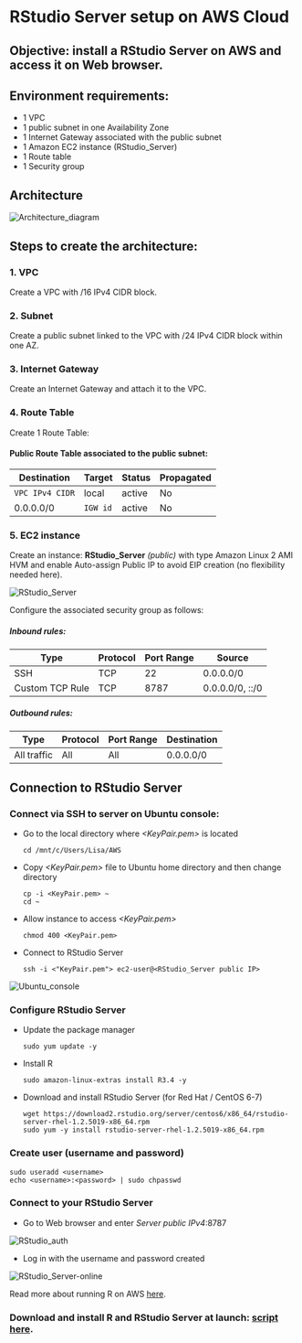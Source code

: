 # RStudio Server setup on AWS Cloud

## Objective: install a RStudio Server on AWS and access it on Web browser.

## Environment requirements:
- 1 VPC
- 1 public subnet in one Availability Zone
- 1 Internet Gateway associated with the public subnet
- 1 Amazon EC2 instance (RStudio_Server)
- 1 Route table
- 1 Security group

## Architecture
![Architecture_diagram](https://github.com/lisakoppe/AWS-Cloud_architecture/blob/master/AWS_RStudio-Server/Screenshots/Architecture_diagram.PNG)

## Steps to create the architecture:
### 1. VPC
Create a VPC with <IP>/16 IPv4 CIDR block.

### 2. Subnet
Create a public subnet linked to the VPC with <IP>/24 IPv4 CIDR block within one AZ.

### 3. Internet Gateway
Create an Internet Gateway and attach it to the VPC.

### 4. Route Table
Create 1 Route Table:
#### Public Route Table associated to the public subnet:

| Destination        | Target                 | Status   | Propagated  |      
| ------------------ | ---------------------- | -------- | ----------- |
| `VPC IPv4 CIDR`    | local                  | active   | No          |
| 0.0.0.0/0          | `IGW id`               | active   | No          |

### 5. EC2 instance
Create an instance: **RStudio_Server** *(public)* with type Amazon Linux 2 AMI HVM and enable Auto-assign Public IP to avoid EIP creation (no flexibility needed here).

![RStudio_Server](https://github.com/lisakoppe/AWS-Cloud_architecture/blob/master/AWS_RStudio-Server/Screenshots/RStudio_Server.PNG)

Configure the associated security group as follows:
##### Inbound rules:
| Type            | Protocol   | Port Range  | Source             |
| --------------- | ---------- | ----------- | ------------------ |
| SSH             | TCP        | 22          | 0.0.0.0/0          |
| Custom TCP Rule | TCP        | 8787        | 0.0.0.0/0, ::/0    |

##### Outbound rules:
| Type            | Protocol   | Port Range  | Destination        |
| --------------- | ---------- | ----------- | ------------------ |
| All traffic     | All        | All         | 0.0.0.0/0          |

## Connection to RStudio Server
### Connect via SSH to server on Ubuntu console:
- Go to the local directory where *<KeyPair.pem>* is located
  ```
  cd /mnt/c/Users/Lisa/AWS
  ```
- Copy *<KeyPair.pem>* file to Ubuntu home directory and then change directory
  ```
  cp -i <KeyPair.pem> ~
  cd ~
  ```
- Allow instance to access *<KeyPair.pem>*
  ```
  chmod 400 <KeyPair.pem>
  ```
- Connect to RStudio Server
  ```
  ssh -i <"KeyPair.pem"> ec2-user@<RStudio_Server public IP>
  ```
![Ubuntu_console](https://github.com/lisakoppe/AWS-Cloud_architecture/blob/master/AWS_RStudio-Server/Screenshots/Ubuntu_console.PNG)

### Configure RStudio Server
- Update the package manager
  ```
  sudo yum update -y
  ```
- Install R
  ```
  sudo amazon-linux-extras install R3.4 -y
  ```
- Download and install RStudio Server (for Red Hat / CentOS 6-7)
  ```
  wget https://download2.rstudio.org/server/centos6/x86_64/rstudio-server-rhel-1.2.5019-x86_64.rpm
  sudo yum -y install rstudio-server-rhel-1.2.5019-x86_64.rpm
  ```
### Create user (username and password)
```
sudo useradd <username>
echo <username>:<password> | sudo chpasswd
```
### Connect to your RStudio Server
- Go to Web browser and enter *Server public IPv4*:8787

![RStudio_auth](https://github.com/lisakoppe/AWS-Cloud_architecture/blob/master/AWS_RStudio-Server/Screenshots/RStudio_auth-sign-in.PNG)

- Log in with the username and password created

![RStudio_Server-online](https://github.com/lisakoppe/AWS-Cloud_architecture/blob/master/AWS_RStudio-Server/Screenshots/RStudio_Server-online.PNG)


Read more about running R on AWS [here](https://aws.amazon.com/blogs/big-data/running-r-on-aws/).

### Download and install R and RStudio Server at launch: [script here](https://github.com/lisakoppe/AWS-Cloud_architecture/blob/master/AWS_RStudio-Server/Install_at_launch_script).
